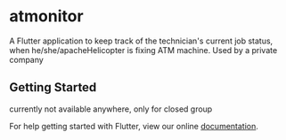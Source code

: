 # atmonitor

A Flutter application to keep track of the technician's current job status, when he/she/apacheHelicopter is fixing ATM machine.
Used by a private company 

## Getting Started

currently not available anywhere, only for closed group

For help getting started with Flutter, view our online
[documentation](https://flutter.io/).
